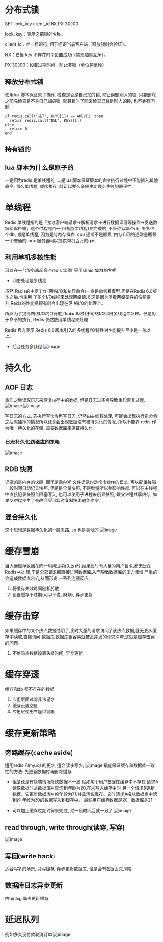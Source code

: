 # 分布式锁
SET lock_key client_id NX PX 30000

lock_key：表示这把锁的名称。

client_id：唯一标识符, 用于标识当前客户端（释放锁时会验证）。

NX：仅当 key 不存在时才设置成功（实现加锁互斥）。

PX 30000：设置过期时间，防止死锁（单位是毫秒）

## 释放分布式锁
使用lua 脚本保证原子操作, 检查是否是自己加的锁, 防止误删别人的锁, 只要删除之前先检查是不是自己加的锁, 就算超时了回来检查已经是别人的锁, 也不会有问题. 
```
if redis.call("GET", KEYS[1]) == ARGV[1] then
  return redis.call("DEL", KEYS[1])
else
  return 0
end

```

## 持有锁的
## lua 脚本为什么是原子的
一是因为redis 是单线程的, 二是lua 脚本保证脚本的命令执行过程中不能插入其他命令, 那么单线程, 顺序执行, 就可以要么全部成功要么失败的原子性. 
# 单线程
Redis 单线程指的是「接收客户端请求->解析请求->进行数据读写等操作->发送数据给客户端」这个过程是由一个线程(主线程)来完成的, 不管你写哪个db, 有多少个db, 都是单线程,
因为是纯内存操作, cpu 通常不是瓶颈, 内存和网络通常是瓶颈, 一个普通的linux 服务器可以提供单机百万的qps

## 利用单机多核性能
可以在一台服务器起多个redis 实例, 采用shard 集群的方式. 

* 网络处理是多线程

虽然 Redis的主要工作(网络I/O和执行命令)一直是单线程模型,但是在Redis 6.0版本之后,也采用
了多个I/O线程来处理网络请求,这是因为随着网络硬件的性能提升,Redis的性能瓶颈有时会出现在网
络I/O的处理上。

所以为了提高网络I/O的并行度,Redis 6.0对于网络I/O采用多线程来处理。但是对于命令的执行,
Redis 仍然使用单线程来处理

Redis 官方表示,Redis 6.0 版本引入的多线程I/O特性对性能提升至少是一倍以上。

* 后台任务多线程
![image](https://github.com/user-attachments/assets/5ee4793f-44e8-4554-bcaa-4ffe6fc46aa2)

# 持久化
## AOF 日志
重启之后读取日志来恢复内存中的数据, 但是日志过多会导致重启恢复过慢. 
![image](https://github.com/user-attachments/assets/38491845-cbdd-4ad3-ad21-adc43c41278a)
![image](https://github.com/user-attachments/assets/fd43b380-a448-49af-aaab-8933abb941de)

写日志的方式, 先执行写命令再写日志, 仍然由主线程处理, 可能会出现执行完命令之后就挂掉的情况所以还是会出现数据没有被持久化的情况, 所以不能靠 redis 作为唯一持久化的存储, 需要数据库来保证持久化. 

### 日志持久化到磁盘的策略
![image](https://github.com/user-attachments/assets/0b63232d-6929-44b9-8558-fc412ce9952d)

## RDB 快照
记录的是内存的快照, 而不是像AOF 文件记录的是命令操作的日志. 可以配置每隔一段时间自动记录快照, 但是是全量快照, 不是增量所以会影响性能. 
可以在主线程中直接记录快照会阻塞写入, 也可以使用子进程来创建快照, 跟父进程共享内存, 如果父进程发生了修改会采用写时复制技术避免冲突. 


## 混合持久化
这个思想是数据持久化的一般思路, es 也是类似的
![image](https://github.com/user-attachments/assets/81283f0e-b34b-4ee1-816b-8a796bdc3e50)

# 缓存雪崩
当大量缓存数据在同一时间过期(失效)时,如果此时有大量的用户请求,都无法在Redis中处
理,于是全部请求都直接访问数据库,从而导致数据库的压力骤增,严重的会造成数据库宕机,从而形成
一系列连锁反应.

1. 将缓存失效时间随机打散
2. 设置缓存不过期(可以不说, 麻烦), 异步更新

# 缓存击穿
如果缓存中的某个热点数据过期了,此时大量的请求访问了该热点数据,就无法从缓存中读取,直接访问
数据库,数据库很容易就被高并发的请求冲垮,这就是缓存击穿的问题。

1. 不给热点数据设置失效时间, 异步更新

# 缓存穿透
缓存和db 都不存在的数据
1. 应用层面过滤非法请求
2. 缓存设置空值
3. 应用层使用布隆过滤器

# 缓存更新策略
## 旁路缓存(cache aside)
适用redis 和mysql 的更新, 适合读多写少, 
![image](https://github.com/user-attachments/assets/5f65d96d-d370-4e31-b995-344543e69db2)
最能保证缓存和数据库一致性的方法: 先更新数据库再删除缓存

* 但是还是有极端情况导致数据不一致
假如某个用户数据在缓存中不存在,请求A读取数据时从数据库中查询到年龄为20,在未写入缓存中时
另一个请求B更新数据。它更新数据库中的年龄为21,并且清空缓存。这时请求A把从数据库中读到的
年龄为20的数据写入到缓存中。
最终用户缓存数据是20 , 数据库是21.

* 可以加上缓存过期时间来兜底, 过一段时间后就一致了
![image](https://github.com/user-attachments/assets/2862d46c-f69e-4867-8586-d3be369de96f)

## read through, write through(读穿, 写穿)
![image](https://github.com/user-attachments/assets/9e3c82b7-c61d-451d-a769-69aea360bfb3)

## 写回(write back)
适合写多的场景, 只写缓存, 异步更新数据库, 但是会有数据丢失风险. 

## 数据库日志异步更新
由binlog 异步更新缓存, 

# 延迟队列
例如多久没付款取消订单
![image](https://github.com/user-attachments/assets/c4a1c3d0-f8fa-45ac-bd9d-44a19f6c38ab)
